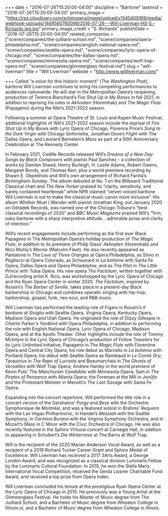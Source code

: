 +++
date = "2016-07-26T15:20:00-04:00"
discipline = "Baritone"
lastmod = "2016-07-26T15:20:00-04:00"
primary_image = "https://res.cloudinary.com/schmopera/image/upload/v1545409169/media/webhook-uploads/1469560760098/2016-07-26---Will-Liverman-HS-S.-Richards.jpg.jpg"
primary_image_credit = "S. Richards"
publishDate = "2016-07-26T15:20:00-04:00"
related_companies = ["scene/companies/the-juilliard-school.md", "scene/companies/opera-philadelphia.md", "scene/companies/english-national-opera.md", "scene/companies/seattle-opera.md", "scene/companies/lyric-opera-of-chicago.md", "scene/companies/the-dallas-opera.md", "scene/companies/minnesota-opera.md", "scene/companies/wolf-trap-opera.md", "scene/companies/glimmerglass-festival.md"]
slug = "will-liverman"
title = "Will Liverman"
website = "http://www.willliverman.com/"

+++
Called “a voice for this historic moment” (_The Washington Post_), baritone Will Liverman continues to bring his compelling performances to audiences nationwide. He will star in the Metropolitan Opera’s reopening production of Terence Blanchard’s _Fire Shut Up in My Bones_ in fall 2021, in addition to reprising his roles in _Akhnaten_ (Horemhab) and _The Magic Flute_ (Papageno) during the Met’s 2021-2022 season.

Following a summer at Opera Theatre of St. Louis and Aspen Music Festival, additional highlights of Will’s 2021-2022 season include the reprisal of _Fire Shut Up in My Bones_ with Lyric Opera of Chicago, Florence Price’s _Song to the Dark Virgin_ with Chicago Sinfonietta, Jonathan Dove’s _Flight_ with The Dallas Opera, and Leonard Bernstein’s _Mass_ as part of a 50th Anniversary Celebration at The Kennedy Center.

In February 2021, Cedille Records released Will’s _Dreams of a New Day: Songs by Black Composers_ with pianist Paul Sanchez – a collection of works by Damien Sneed, Henry Burleigh, H. Leslie Adams, Robert Owens, Margaret Bonds, and Thomas Kerr, plus a world premiere recording by Shawn E. Okpebholo and Will’s own arrangement of Richard Fariña’s _Birmingham Sunday_. The album debuted at No. 1 on the Billboard Traditional Classical chart and _The New Yorker_ praised its “clarity, sensitivity, and barely contained heartbreak” while NPR claimed “velvet-voiced baritone Will Liverman is out to make the classical music canon more inclusive”. His album _Whither Must I Wander_ with pianist Jonathan King, out January 2020 on Odradek Records, was named one of the _Chicago Tribune_’s “best classical recordings of 2020” and _BBC Music Magazine_ praised Will’s “firm, oaky baritone with a sharp interpretive attitude… admirable poise and clarity of intention.”

Will’s recent engagements include performing as the first ever Black Papageno in The Metropolitan Opera’s holiday production of _The Magic Flute_, in addition to its premiere of Philip Glass’ _Akhnaten_ (Horemhab) and Nico Muhly’s _Marnie_ (Malcolm Fleet). He also recently appeared as Pantalone in _The Love of Three Oranges_ at Opera Philadelphia, as Silvio in _Pagliacci_ at Opera Colorado, as Schaunard in _La bohème_ with Santa Fe Opera, Dallas Opera and Opera Philadelphia; and as The Pilot in _The Little Prince_ with Tulsa Opera. His new opera _The Factotum_, written together with DJ/recording artist K. Rico, was workshopped by the Lyric Opera of Chicago and the Ryan Opera Center in winter 2020. _The Factotum_, inspired by Rossini’s _The Barber of Seville_, takes place in a present-day Black barbershop in Chicago and combines operatic singing with hip-hop, barbershop, gospel, funk, neo soul, and R&B music.

Will Liverman has performed the leading role of Figaro in Rossini’s _Il barbiere di Siviglia_ with Seattle Opera, Virginia Opera, Kentucky Opera, Madison Opera and Utah Opera. He originated the role of Dizzy Gillespie in _Charlie Parker’s Yardbird_ with Opera Philadelphia, in addition to performing the role with English National Opera, Lyric Opera of Chicago, Madison Opera, and at the Apollo Theater. Other highlights include the role of Tommy McIntyre in the Lyric Opera of Chicago’s production of _Fellow Travelers_ for its Lyric Unlimited initiative; Papageno in _The Magic Flute_ with Florentine Opera and Central City Opera; his role debut as Marcello in _La bohème_ with Portland Opera; his debut with Seattle Opera as Raimbaud in _Le Comte Ory_; Tarquinius in _The Rape of Lucretia_ and Beaumarchais in _The Ghosts of Versailles_ with Wolf Trap Opera; Andrew Hanley in the world premiere of Kevin Puts’ _The Manchurian Candidate_ with Minnesota Opera; Sam in _The Pirates of Penzance_ with Atlanta Opera; the Foreman at the Mill in _Jenůfa_ and the Protestant Minister in Menotti’s _The Last Savage_ with Santa Fe Opera.

Expanding into the concert repertoire, Will performed the title role in a concert version of the Gershwins’ _Porgy and Bess_ with the Orchestre Symphonique de Montréal, and was a featured soloist in Brahms’ _Requiem_ with the Las Vegas Philharmonic, in Handel’s _Messiah_ with the Seattle Symphony, in _Carmina Burana_ with the Virginia Symphony Orchestra, and in Mozart’s Mass in C Minor with the Civic Orchestra of Chicago. He was also recently featured in the Sphinx Virtuosi concert at Carnegie Hall, in addition to appearing in Schubert’s _Die Winterreise_ at The Barns at Wolf Trap.

Will is the recipient of the 2020 Marian Anderson Vocal Award, as well as a recipient of a 2019 Richard Tucker Career Grant and Sphinx Medal of Excellence. Will Liverman has received a 2017 3Arts Award, a George London Award, and was recognized as a classical division Luminarts Fellow by the Luminarts Cultural Foundation. In 2015, he won the Stella Maris International Vocal Competition, received the Gerda Lissner Charitable Fund Award, and received a top prize from Opera Index.

Will Liverman concluded his tenure at the prestigious Ryan Opera Center at the Lyric Opera of Chicago in 2015. He previously was a Young Artist at the Glimmerglass Festival. He holds his Master of Music degree from The Juilliard School, and a Bachelor of Music degree from Wheaton College in Illinois.ol, and a Bachelor of Music degree from Wheaton College in Illinois.